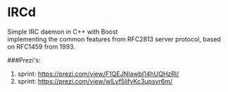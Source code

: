 # IRCd 
Simple IRC daemon in C++ with Boost  
implementing the common features from RFC2813 server protocol, based on RFC1459 from 1993.

###Prezi's:
1. sprint: https://prezi.com/view/F1QEJNIawbI14hUQHzRl/
2. sprint: https://prezi.com/view/wlLyf5lifyKc3upsvr6m/
